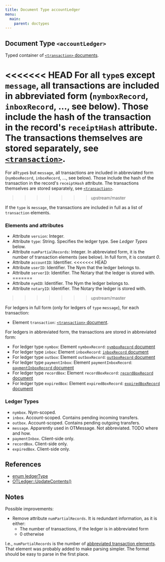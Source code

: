 ```yaml
---
title: Document Type accountLedger
menu:
  main:
    parent: doctypes
---
```


## Document Type `<accountLedger>`

Typed container of [`<transaction>` documents](transaction.md).

<<<<<<< HEAD
For all `type`s except `message`, all transactions are included in abbreviated form (`nymboxRecord`, `inboxRecord`, ..., see below). Those include the hash of the transaction in the record's `receiptHash` attribute. The transactions themselves are stored separately, see [`<transaction>`](transaction.md).
=======
For all`type`s but `message`, all transactions are included in abbreviated form
(`nymboxRecord`, `inboxRecord`, ..., see below). Those include the hash of the
transaction in the record's `receiptHash` attribute. The transactions
themselves are stored separately, see [`<transaction>`](transaction.md).
>>>>>>> upstream/master

If the `type` is `message`, the transactions are included in full as a list of
`transaction` elements.

### Elements and attributes

* Attribute `version`: Integer.
* Attribute `type`: String. Specifies the ledger type. See _Ledger Types_ below.
* Attribute `numPartialRecords`: Integer. In abbreviated form, it is the number of transaction elements (see below). In full form, it is constant _0_.
* Attribute `accountID`: Identifier.
<<<<<<< HEAD
* Attribute `userID`: Identifier. The Nym that the ledger belongs to.
* Attribute `serverID`: Identifier. The Notary that the ledger is stored with.
=======
* Attribute `nymID`: Identifier. The Nym the ledger belongs to.
* Attribute `notaryID`: Identifier. The Notary the ledger is stored with.
>>>>>>> upstream/master

For ledgers in full form (only for ledgers of `type` `message`), for each
transaction:

* Element `transaction`: [`<transaction>` document](transaction.md).

<a name="tx-abbreviated-elements"></a>For ledgers in abbreviated form, the
transactions are stored in abbreviated form:

* For ledger type `nymbox`: Element `nymboxRecord`: [`nymboxRecord` document](transaction.md#document-type-nymboxrecord)
* For ledger type `inbox`: Element `inboxRecord`: [`inboxRecord` document](transaction.md#document-type-inboxrecord)
* For ledger type `outbox`: Element `outboxRecord`: [`outboxRecord` document](transaction.md#document-type-outboxrecord)
* For ledger type `paymentInbox`: Element `paymentInboxRecord`: [`paymentInboxRecord` document](transaction.md#document-type-paymentinboxrecord)
* For ledger type `recordBox`: Element `recordBoxRecord`: [`recordBoxRecord` document](transaction.md#document-type-recordboxrecord)
* For ledger type `expiredBox`: Element `expiredBoxRecord`: [`expiredBoxRecord` document](transaction.md#document-type-expiredboxrecord)

### Ledger Types

* `nymbox`. Nym-scoped.
* `inbox`. Account-scoped. Contains pending incoming transfers.
* `outbox`. Account-scoped. Contains pending outgoing transfers.
* `message`. Apparently used in OTMessage. Not abbreviated. TODO where and how.
* `paymentInbox`. Client-side only.
* `recordBox`. Client-side only.
* `expiredBox`. Client-side only.

## References

* [enum ledgerType](https://github.com/Open-Transactions/opentxs/blob/682fd05f/include/opentxs/core/OTLedger.hpp#L181)
* [OTLedger::UpdateContents()](https://github.com/Open-Transactions/opentxs/blob/682fd05f/src/core/OTLedger.cpp#L1779)

## Notes

Possible improvements:

* Remove attribute `numPartialRecords`. It is redundant information, as it is either:
  * The number of transactions, if the ledger is in abbreviated form
  * 0 otherwise

I.e., `numPartialRecords` is the number of
[abbreviated transaction elements](#tx-abbreviated-elements). That element was
probably added to make parsing simpler. The format should be easy to parse in
the first place.
